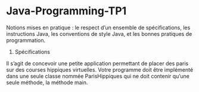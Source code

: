 # Java-Programming-TP1

Notions mises en pratique : le respect d’un ensemble de spécifications, les instructions Java, les conventions de
style Java, et les bonnes pratiques de programmation.

1. Spécifications

Il s’agit de concevoir une petite application permettant de placer des paris sur des courses hippiques virtuelles. Votre
programme doit être implémenté dans une seule classe nommée ParisHippiques qui ne doit contenir qu’une seule
méthode, la méthode main.
